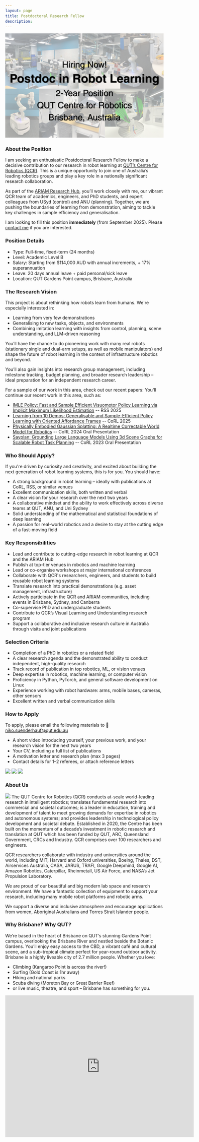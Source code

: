 ```yaml
---
layout: page
title: Postdoctoral Research Fellow
description:
---
```



<img class="col three" src="/assets/img/jobs/Postdoc_in_Robot_Learning.png"/>

### About the Position
I am seeking an enthusiastic Postdoctoral Research Fellow to make a decisive contribution to our research in robot learning at [QUT’s Centre for Robotics (QCR)](http://www.qcr.ai). This is a unique opportunity to join one of Australia’s leading robotics groups and play a key role in a nationally significant research collaboration.

As part of the [ARIAM Research Hub](http://www.ariamhub.com), you’ll work closely with me, our vibrant QCR team of academics, engineers, and PhD students, and expert colleagues from USyd (control) and ANU (planning). Together, we are pushing the boundaries of learning from demonstration, aiming to tackle key challenges in sample efficiency and generalisation.

I am looking to fill this position **immediately** (from September 2025). Please [contact me](#how-to-apply) if you are interested.

### Position Details
 * Type: Full-time, fixed-term (24 months)
 * Level: Academic Level B
 * Salary: Starting from $114,000 AUD  with annual increments, + 17% superannuation
 * Leave: 20 days annual leave + paid personal/sick leave
 * Location: QUT Gardens Point campus, Brisbane, Australia


### The Research Vision
This project is about rethinking how robots learn from humans. We're especially interested in:
 * Learning from very few demonstrations
 * Generalising to new tasks, objects, and environments
 * Combining imitation learning with insights from control, planning, scene understanding, and LLM-driven reasoning

You’ll have the chance to do pioneering work with many real robots (stationary single and dual-arm setups, as well as mobile manipulators) and shape the future of robot learning in the context of infrastructure robotics and beyond.

You’ll also gain insights into research group management, including milestone tracking, budget planning, and broader research leadership – ideal preparation for an independent research career.

For a sample of our work in this area, check out our recent papers:
You'll continue our recent work in this area, such as:
 * [IMLE Policy:
Fast and Sample Efficient Visuomotor Policy Learning via Implicit Maximum Likelihood Estimation](https://imle-policy.github.io/) -- RSS 2025
 * [Learning from 10 Demos:
Generalisable and Sample-Efficient Policy Learning with Oriented Affordance Frames](https://affordance-policy.github.io/) -- CoRL 2025
 * [Physically Embodied Gaussian Splatting: A Realtime Correctable World Model for Robotics](https://embodied-gaussians.github.io/) -- CoRL 2024 Oral Presentation
 * [Sayplan: Grounding Large Language Models Using 3d Scene Graphs for Scalable Robot Task Planning](https://sayplan.github.io/) -- CoRL 2023 Oral Presentation


### Who Should Apply?
If you're driven by curiosity and creativity, and excited about building the next generation of robot learning systems, this is for you.
You should have:
 * A strong background in robot learning – ideally with publications at CoRL, RSS, or similar venues
 * Excellent communication skills, both written and verbal
 * A clear vision for your research over the next two years
 * A collaborative mindset and the ability to work effectively across diverse teams at QUT, ANU, and Uni Sydney
 * Solid understanding of the mathematical and statistical foundations of deep learning
 * A passion for real-world robotics and a desire to stay at the cutting edge of a fast-moving field

### Key Responsibilities
 * Lead and contribute to cutting-edge research in robot learning at QCR and the ARIAM Hub
 * Publish at top-tier venues in robotics and machine learning
 * Lead or co-organise workshops at major international conferences
 * Collaborate with QCR's researchers, engineers, and students to build reusable robot learning systems
 * Translate research into practical demonstrations (e.g. asset management, infrastructure)
 * Actively participate in the QCR and ARIAM communities, including events in Brisbane, Sydney, and Canberra
 * Co-supervise PhD and undergraduate students
 * Contribute to QCR’s Visual Learning and Understanding research program
 * Support a collaborative and inclusive research culture in Australia through visits and joint publications

### Selection Criteria
 * Completion of a PhD in robotics or a related field
 * A clear research agenda and the demonstrated ability to conduct independent, high-quality research
 * Track record of publication in top robotics, ML, or vision venues
 * Deep expertise in robotics, machine learning, or computer vision
 * Proficiency in Python, PyTorch, and general software development on Linux
 * Experience working with robot hardware: arms, mobile bases, cameras, other sensors
 * Excellent written and verbal communication skills

### How to Apply
To apply, please email the following materials to 📧 niko.suenderhauf@qut.edu.au
 * A short video introducing yourself, your previous work, and your research vision for the next two years
 * Your CV, including a full list of publications
 * A motivation letter and research plan (max 3 pages)
 * Contact details for 1–2 referees, or attach reference letters

<!-- ## Postdoctoral Research Fellow -->
<!-- This position is with the QUT Centre for Robotics (QCR) and will work closely with me in the [Visual Learning and Understanding research program](https://research.qut.edu.au/qcr/visual-learning-understanding-2/). -->

<!-- **Position advertised: 6 March 2020**. -->



<div class="img_row">
<img class="col one" src="/assets/img/jobs/S11-1.jpg"/>
<img class="col one" src="/assets/img/jobs/S11-3.jpg"/>
<img class="col one" src="/assets/img/jobs/S11-2.jpg"/>
</div>

### About Us
<img class="col one" src="/assets/img/jobs/S11-4.jpg"/>
The QUT Centre for Robotics (QCR) conducts at-scale world-leading research in intelligent robotics; translates fundamental research into commercial and societal outcomes; is a leader in education, training and development of talent to meet growing demands for expertise in robotics and autonomous systems; and provides leadership in technological policy development and societal debate. Established in 2020, the Centre has been built on the momentum of a decade’s investment in robotic research and translation at QUT which has been funded by QUT, ARC, Queensland Government, CRCs and Industry. QCR comprises over 100 researchers and engineers.

QCR researchers collaborate with industry and universities around the world, including MIT, Harvard and Oxford universities, Boeing, Thales, DST, Airservices Australia, CASA, JARUS, TRAFI, Google Deepmind, Google AI, Amazon Robotics, Caterpillar, Rheinmetall, US Air Force, and NASA’s Jet Propulsion Laboratory.  

We are proud of our beautiful and big modern lab space and research environment. We have a fantastic collection of equipment to support your research, including many mobile robot platforms and robotic arms.

We support a diverse and inclusive atmosphere and encourage applications from women, Aboriginal Australians and Torres Strait Islander people.

### Why Brisbane? Why QUT?
We’re based in the heart of Brisbane on QUT’s stunning Gardens Point campus, overlooking the Brisbane River and nestled beside the Botanic Gardens. You’ll enjoy easy access to the CBD, a vibrant café and cultural scene, and a sub-tropical climate perfect for year-round outdoor activity.
Brisbane is a highly liveable city of 2.7 million people. Whether you love:
 * Climbing (Kangaroo Point is across the river!)
 * Surfing (Gold Coast is 1hr away)
 * Hiking and national parks
 * Scuba diving (Moreton Bay or Great Barrier Reef)
 * or live music, theatre, and sport – Brisbane has something for you.



<iframe src="https://www.google.com/maps/embed?pb=!1m14!1m12!1m3!1d2906.049913465745!2d153.02894556592284!3d-27.47748600138352!2m3!1f0!2f0!3f0!3m2!1i1024!2i768!4f13.1!5e1!3m2!1sen!2sau!4v1583472988458!5m2!1sen!2sau" width="600" height="450" frameborder="0" style="border:0;" allowfullscreen=""></iframe>



<!-- <div class="col three caption">
      We are proud of our modern lab space and equipment.
</div> -->

<!-- 

### About the Visual Learning and Understanding Program
The Research Fellow will be a key member of QCR’s Visual Learning and Understanding Program.

This program investigates the fundamental problem of how a robot can learn to reliably interpret its environment, and build an internal representation of its surroundings in order to decide on its actions. The program addresses research questions such as how machine learning for visual perception can be made safe, trustworthy, and reliable; how robots can understand and represent the geometry, semantics, and functionality of their surroundings and the task-relevant objects therein; and how robots can use this internal representation and learn to decide or plan their next actions in order to accomplish a useful task in a safe way.


### Type of Appointment
This appointment will be offered on a fixed term, full-time basis for **12 months** with a potential option for extension.

### Remuneration and Benefits
This Research Fellow position is classified as Academic Level B (LEVB) which has an annual salary of **$104,290 AUD to $123,858 AUD, plus 17% superannuation**.

QUT is a high quality and flexible organisation that is proud of its excellent employment conditions which include but are not limited to:
 * Reduced working year scheme
 * Parental leave provisions
 * Study support encompassing leave and financial assistance
 * Comprehensive professional development
 * Salary Packaging

### Location
Queensland University of Technology (QUT), Gardens Point campus, Brisbane, Australia.
We are located on a beautiful campus next to the Brisbane City Botanic Gardens, just a few minutes on foot from the Brisbane CBD and the bustling Southbank cultural precinct with many fantastic restaurants and bars. QUT has excellent connections to public transport, including our CityCat river ferry, trains, and bus lines. A bike path along the river connects QUT with the nearby suburbs.

Brisbane is a very liveable sub-tropical city of 2.3M people and offers great opportunities for recreational activities ranging from hiking in the many nearby national parks, rock climbing (the Kangaroo Point crag is just across the river, and there are many of well-maintained sport crags in a 1-2 hour radius around Brisbane, as well as a selection of climbing and bouldering gyms in the city), surfing (the famous Gold Coast is just over one hour away), and all things beach and ocean related. -->

